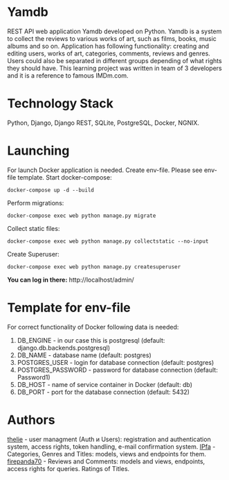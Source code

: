 # Yamdb
REST API web application Yamdb developed on Python. Yamdb is a system to collect the reviews to various works of art, such as films, books, music albums and so on. Application has following functionality: creating and editing users, works of art, categories, comments, reviews and genres. Users could also be separated in different groups depending of what rights they should have.  This learning project was written in team of 3 developers and it is a reference to famous IMDm.com.

# Technology Stack
Python, Django, Django REST, SQLite, PostgreSQL, Docker, NGNIX.

# Launching
For launch Docker application is needed.
Create env-file. Please see env-file template.
Start docker-compose:
```
docker-compose up -d --build
```
Perform migrations:
```
docker-compose exec web python manage.py migrate
```
Collect static files:
```
docker-compose exec web python manage.py collectstatic --no-input
```
Create Superuser:
```
docker-compose exec web python manage.py createsuperuser
```
**You can log in there:**
http://localhost/admin/

# Template for env-file
For correct functionality of Docker following data is needed:

1. DB_ENGINE - in our case this is postgresql (default: django.db.backends.postgresql)
2. DB_NAME - database name (default: postgres)
3. POSTGRES_USER - login for database connection (default: postgres)
4. POSTGRES_PASSWORD - password for database connection (default: Password1)
5. DB_HOST - name of service container in Docker (default: db)
5. DB_PORT - port for the database connection (default: 5432)

# Authors
[thelie](https://github.com/thiele) - user managment (Auth и Users): registration and authentication system, access rights, token handling, e-mail confirmation system.
[IPfa](https://github.com/IPfa) - Categories, Genres and Titles: models, views and endpoints for them.
[firepanda70](https://github.com/firepanda70) - Reviews and Comments: models and views, endpoints, access rights for queries. Ratings of Titles.